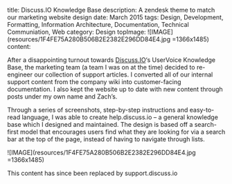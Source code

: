 title: Discuss.IO Knowledge Base
description: A zendesk theme to match our marketing website design
date: March 2015
tags: Design, Development, Formatting, Information Architecture, Documentation, Technical Communiation, Web
category: Design
topImage: ![IMAGE](resources/1F4FE75A280B506B2E2382E296DD84E4.jpg =1366x1485)
content:

After a disappointing turnout towards [Discuss.IO](https://discuss.io)‘s UserVoice Knowledge Base, the marketing team (a team I was on at the time) decided to re-engineer our collection of support articles. I converted all of our internal support content from the company wiki into customer-facing documentation. I also kept the website up to date with new content through posts under my own name and Zach’s.

Through a series of screenshots, step-by-step instructions and easy-to-read language, I was able to create help.discuss.io – a general knowledge base which I designed and maintained. The design is based off a search-first model that encourages users find what they are looking for via a search bar at the top of the page, instead of having to navigate through lists.

![IMAGE](resources/1F4FE75A280B506B2E2382E296DD84E4.jpg =1366x1485)

This content has since been replaced by support.discuss.io

